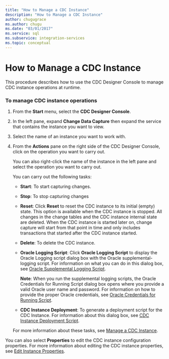 ```yaml
---
title: "How to Manage a CDC Instance"
description: "How to Manage a CDC Instance"
author: chugugrace
ms.author: chugu
ms.date: "03/01/2017"
ms.service: sql
ms.subservice: integration-services
ms.topic: conceptual
---
```

# How to Manage a CDC Instance

  This procedure describes how to use the CDC Designer Console to manage CDC instance operations at runtime.  
  
### To manage CDC instance operations  
  
1.  From the **Start** menu, select the **CDC Designer Console**.  
  
2.  In the left pane, expand **Change Data Capture** then expand the service that contains the instance you want to view.  
  
3.  Select the name of an instance you want to work with.  
  
4.  From the **Actions** pane on the right side of the CDC Designer Console, click on the operation you want to carry out.  
  
     You can also right-click the name of the instance in the left pane and select the operation you want to carry out.  
  
     You can carry out the following tasks:  
  
    -   **Start**: To start capturing changes.  
  
    -   **Stop**: To stop capturing changes  
  
    -   **Reset**: Click **Reset** to reset the CDC instance to its initial (empty) state. This option is available when the CDC instance is stopped. All changes in the change tables and the CDC instance internal state are deleted. When the CDC instance is started later on, change capture will start from that point in time and only includes transactions that started after the CDC instance started.  
  
    -   **Delete**: To delete the CDC instance.  
  
    -   **Oracle Logging Script**: Click **Oracle Logging Script** to display the Oracle Logging script dialog box with the Oracle supplemental-logging script. For information on what you can do in this dialog box, see [Oracle Supplemental Logging Script](../../integration-services/change-data-capture/oracle-supplemental-logging-script.md).  
  
         **Note**: When you run the supplemental logging scripts, the Oracle Credentials for Running Script dialog box opens where you provide a valid Oracle user name and password. For information on how to provide the proper Oracle credentials, see [Oracle Credentials for Running Script](../../integration-services/change-data-capture/oracle-credentials-for-running-script.md).  
  
    -   **CDC Instance Deployment**: To generate a deployment script for the CDC Instance. For information about this dialog box, see [CDC Instance Deployment Script](../../integration-services/change-data-capture/cdc-instance-deployment-script.md).  
  
     For more information about these tasks, see [Manage a CDC Instance](../../integration-services/change-data-capture/manage-a-cdc-instance.md).  
  
 You can also select **Properties** to edit the CDC instance configuration properties. For more information about editing the CDC instance properties, see [Edit Instance Properties](../../integration-services/change-data-capture/edit-instance-properties.md).  
  
  
